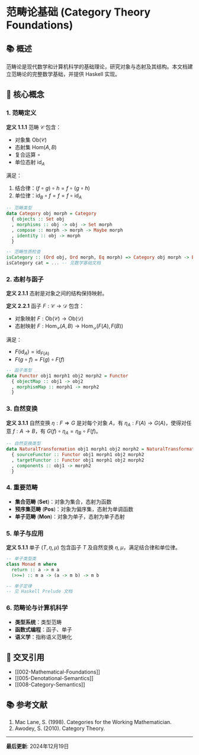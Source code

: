 # 范畴论基础 (Category Theory Foundations)

## 📚 概述

范畴论是现代数学和计算机科学的基础理论，研究对象与态射及其结构。本文档建立范畴论的完整数学基础，并提供 Haskell 实现。

## 🎯 核心概念

### 1. 范畴定义

**定义 1.1.1** 范畴 $\mathcal{C}$ 包含：

- 对象集 $\text{Ob}(\mathcal{C})$
- 态射集 $\text{Hom}(A, B)$
- 复合运算 $\circ$
- 单位态射 $\text{id}_A$

满足：

1. 结合律：$(f \circ g) \circ h = f \circ (g \circ h)$
2. 单位律：$\text{id}_B \circ f = f = f \circ \text{id}_A$

```haskell
-- 范畴类型
data Category obj morph = Category
  { objects :: Set obj
  , morphisms :: obj -> obj -> Set morph
  , compose :: morph -> morph -> Maybe morph
  , identity :: obj -> morph
  }

-- 范畴性质检查
isCategory :: (Ord obj, Ord morph, Eq morph) => Category obj morph -> Bool
isCategory cat = ... -- 见数学基础文档
```

### 2. 态射与函子

**定义 2.1.1** 态射是对象之间的结构保持映射。

**定义 2.2.1** 函子 $F: \mathcal{C} \to \mathcal{D}$ 包含：

- 对象映射 $F: \text{Ob}(\mathcal{C}) \to \text{Ob}(\mathcal{D})$
- 态射映射 $F: \text{Hom}_\mathcal{C}(A, B) \to \text{Hom}_\mathcal{D}(F(A), F(B))$

满足：

- $F(\text{id}_A) = \text{id}_{F(A)}$
- $F(g \circ f) = F(g) \circ F(f)$

```haskell
-- 函子类型
data Functor obj1 morph1 obj2 morph2 = Functor
  { objectMap :: obj1 -> obj2
  , morphismMap :: morph1 -> morph2
  }
```

### 3. 自然变换

**定义 3.1.1** 自然变换 $\eta: F \Rightarrow G$ 是对每个对象 $A$，有 $\eta_A: F(A) \to G(A)$，使得对任意 $f: A \to B$，有 $G(f) \circ \eta_A = \eta_B \circ F(f)$。

```haskell
-- 自然变换类型
data NaturalTransformation obj1 morph1 obj2 morph2 = NaturalTransformation
  { sourceFunctor :: Functor obj1 morph1 obj2 morph2
  , targetFunctor :: Functor obj1 morph1 obj2 morph2
  , components :: obj1 -> morph2
  }
```

### 4. 重要范畴

- **集合范畴** ($\mathbf{Set}$)：对象为集合，态射为函数
- **预序集范畴** ($\mathbf{Pos}$)：对象为偏序集，态射为单调函数
- **单子范畴** ($\mathbf{Mon}$)：对象为单子，态射为单子态射

### 5. 单子与应用

**定义 5.1.1** 单子 $(T, \eta, \mu)$ 包含函子 $T$ 及自然变换 $\eta, \mu$，满足结合律和单位律。

```haskell
-- 单子类型类
class Monad m where
  return :: a -> m a
  (>>=) :: m a -> (a -> m b) -> m b

-- 单子定律
-- 见 Haskell Prelude 文档
```

### 6. 范畴论与计算机科学

- **类型系统**：类型范畴
- **函数式编程**：函子、单子
- **语义学**：指称语义范畴化

## 🔗 交叉引用

- [[002-Mathematical-Foundations]]
- [[005-Denotational-Semantics]]
- [[008-Category-Semantics]]

## 📚 参考文献

1. Mac Lane, S. (1998). Categories for the Working Mathematician.
2. Awodey, S. (2010). Category Theory.

---

**最后更新**: 2024年12月19日
